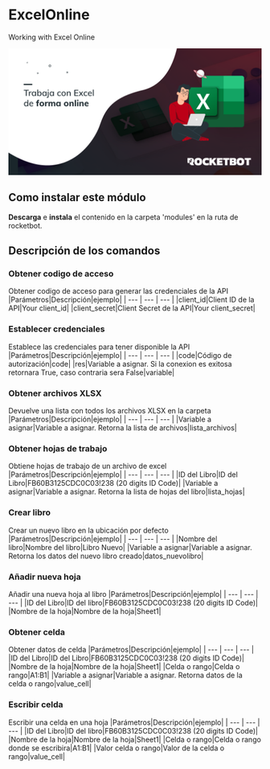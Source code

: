 



# ExcelOnline
  
Working with Excel Online  
  
![banner](/docs/imgs/Banner_ExcelOnline.png)
## Como instalar este módulo
  
__Descarga__ e __instala__ el contenido en la carpeta 'modules' en la ruta de rocketbot.  



## Descripción de los comandos

### Obtener codigo de acceso
  
Obtener codigo de acceso para generar las credenciales de la API
|Parámetros|Descripción|ejemplo|
| --- | --- | --- |
|client_id|Client ID de la API|Your client_id|
|client_secret|Client Secret de la API|Your client_secret|

### Establecer credenciales
  
Establece las credenciales para tener disponible la API
|Parámetros|Descripción|ejemplo|
| --- | --- | --- |
|code|Código de autorización|code|
|res|Variable a asignar. Si la conexion es exitosa retornara True, caso contraria sera False|variable|

### Obtener archivos XLSX
  
Devuelve una lista con todos los archivos XLSX en la carpeta
|Parámetros|Descripción|ejemplo|
| --- | --- | --- |
|Variable a asignar|Variable a asignar. Retorna la lista de archivos|lista_archivos|

### Obtener hojas de trabajo
  
Obtiene hojas de trabajo de un archivo de excel
|Parámetros|Descripción|ejemplo|
| --- | --- | --- |
|ID del Libro|ID del Libro|FB60B3125CDC0C03!238 (20 digits ID Code)|
|Variable a asignar|Variable a asignar. Retorna la lista de hojas del libro|lista_hojas|

### Crear libro
  
Crear un nuevo libro en la ubicación por defecto
|Parámetros|Descripción|ejemplo|
| --- | --- | --- |
|Nombre del libro|Nombre del libro|Libro Nuevo|
|Variable a asignar|Variable a asignar. Retorna los datos del nuevo libro creado|datos_nuevolibro|

### Añadir nueva hoja
  
Añadir una nueva hoja al libro
|Parámetros|Descripción|ejemplo|
| --- | --- | --- |
|ID del Libro|ID del libro|FB60B3125CDC0C03!238 (20 digits ID Code)|
|Nombre de la hoja|Nombre de la hoja|Sheet1|

### Obtener celda
  
Obtener datos de celda
|Parámetros|Descripción|ejemplo|
| --- | --- | --- |
|ID del Libro|ID del Libro|FB60B3125CDC0C03!238 (20 digits ID Code)|
|Nombre de la hoja|Nombre de la hoja|Sheet1|
|Celda o rango|Celda o rango|A1:B1|
|Variable a asignar|Variable a asignar. Retorna datos de la celda o rango|value_cell|

### Escribir celda
  
Escribir una celda en una hoja
|Parámetros|Descripción|ejemplo|
| --- | --- | --- |
|ID del Libro|ID del libro|FB60B3125CDC0C03!238 (20 digits ID Code)|
|Nombre de la hoja|Nombre de la hoja|Sheet1|
|Celda o rango|Celda o rango donde se escribira|A1:B1|
|Valor celda o rango|Valor de la celda o rango|value_cell|
